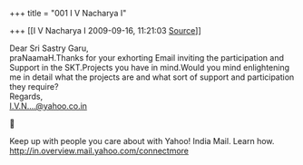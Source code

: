 +++
title = "001 I V Nacharya I"

+++
[[I V Nacharya I	2009-09-16, 11:21:03 [Source](https://groups.google.com/g/bvparishat/c/7LA27GYKgQk)]]



Dear Sri Sastry Garu,  
praNaamaH.Thanks for your exhorting Email inviting the participation and Support in the SKT.Projects you have in mind.Would you mind enlightening me in detail what the projects are and what sort of support and participation they require?  
Regards,  
[I.V.N....@yahoo.co.in]()  



Keep up with people you care about with Yahoo! India Mail. Learn how. <http://in.overview.mail.yahoo.com/connectmore>  
  

